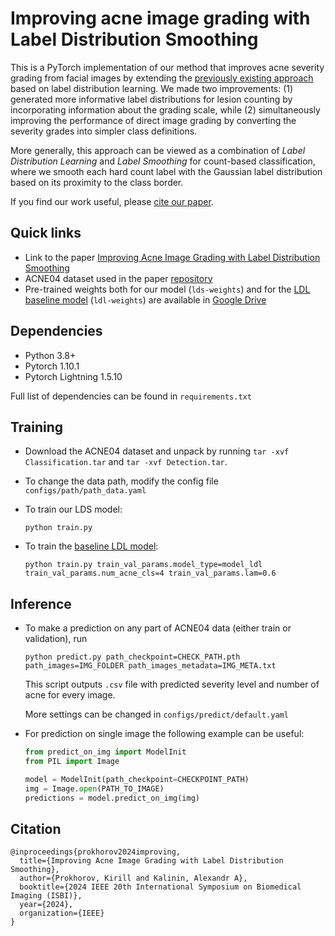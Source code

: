 # Improving acne image grading with Label Distribution Smoothing

This is a PyTorch implementation of our method that improves acne severity grading from facial images by extending the [previously existing approach](https://github.com/xpwu95/LDL) based on label distribution learning.
We made two improvements: (1) generated more informative label distributions for lesion counting by incorporating information about the grading scale, while (2) simultaneously improving the performance of direct image grading by converting the severity grades into simpler class definitions.

More generally, this approach can be viewed as a combination of _Label Distribution Learning_ and _Label Smoothing_ for count-based classification, where we smooth each hard count label with the Gaussian label distribution based on its proximity to the class border.

If you find our work useful, please [cite our paper](#citation).

## Quick links
- Link to the paper [Improving Acne Image Grading with Label Distribution Smoothing](https://arxiv.org/abs/2403.00268)
- ACNE04 dataset used in the paper [repository](https://github.com/xpwu95/LDL)
- Pre-trained weights both for our model (`lds-weights`) and for the [LDL baseline model](https://openaccess.thecvf.com/content_ICCV_2019/papers/Wu_Joint_Acne_Image_Grading_and_Counting_via_Label_Distribution_Learning_ICCV_2019_paper.pdf) (`ldl-weights`) are available in [Google Drive](https://drive.google.com/drive/folders/1yCQfosewm5MctzbrCdbVNFiM9NFo80UL?usp=sharing)

## Dependencies
- Python 3.8+
- Pytorch 1.10.1
- Pytorch Lightning 1.5.10

Full list of dependencies can be found in `requirements.txt`

## Training
- Download the ACNE04 dataset and unpack by running `tar -xvf Classification.tar` and `tar -xvf Detection.tar`.
- To change the data path, modify the config file `configs/path/path_data.yaml`

- To train our LDS model:

  ```
  python train.py
  ```
- To train the [baseline LDL model](https://openaccess.thecvf.com/content_ICCV_2019/papers/Wu_Joint_Acne_Image_Grading_and_Counting_via_Label_Distribution_Learning_ICCV_2019_paper.pdf):
  ```
  python train.py train_val_params.model_type=model_ldl train_val_params.num_acne_cls=4 train_val_params.lam=0.6
  ```

## Inference
- To make a prediction on any part of ACNE04 data (either train or validation), run
  ```
  python predict.py path_checkpoint=CHECK_PATH.pth path_images=IMG_FOLDER path_images_metadata=IMG_META.txt
  ```
  This script outputs `.csv` file with predicted severity level and number of acne for every image.

  More settings can be changed in `configs/predict/default.yaml`
- For prediction on single image the following example can be useful:
  ```python
  from predict_on_img import ModelInit
  from PIL import Image

  model = ModelInit(path_checkpoint=CHECKPOINT_PATH)
  img = Image.open(PATH_TO_IMAGE)
  predictions = model.predict_on_img(img)
  ```

## Citation
```
@inproceedings{prokhorov2024improving,
  title={Improving Acne Image Grading with Label Distribution Smoothing},
  author={Prokhorov, Kirill and Kalinin, Alexandr A},
  booktitle={2024 IEEE 20th International Symposium on Biomedical Imaging (ISBI)},
  year={2024},
  organization={IEEE}
}
```
